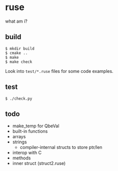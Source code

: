 # ruse

what am i?

## build

```
$ mkdir build
$ cmake ..
$ make
$ make check
```

Look into `test/*.ruse` files for some code examples.

## test

```
$ ./check.py
```

## todo

* make_temp for QbeVal
* built-in functions
* arrays
* strings
  * compiler-internal structs to store ptr/len
* interop with C
* methods
* inner struct (struct2.ruse)
